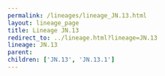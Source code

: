 ```yaml
---
permalink: /lineages/lineage_JN.13.html
layout: lineage_page
title: Lineage JN.13
redirect_to: ../lineage.html?lineage=JN.13
lineage: JN.13
parent: 
children: ['JN.13', 'JN.13.1']
---
```

